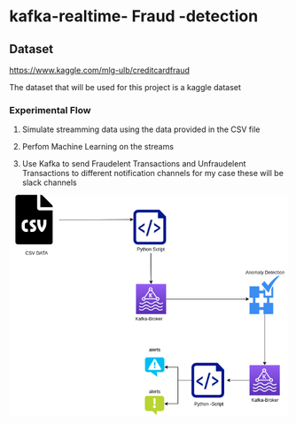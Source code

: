 # kafka-realtime- Fraud -detection

## Dataset

https://www.kaggle.com/mlg-ulb/creditcardfraud

The dataset that will be used for this project is a kaggle dataset

### Experimental Flow

1.  Simulate streamming data using the data provided in the CSV file

2.  Perfom Machine Learning on the streams

3.  Use Kafka to send Fraudelent Transactions and Unfraudelent Transactions to different notification channels
    for my case these will be slack channels
    
    
    
![alt text](https://github.com/UnplugCharger/kafka-realtime-anomaly-detection/blob/main/flowDiagram.png?raw=true)


